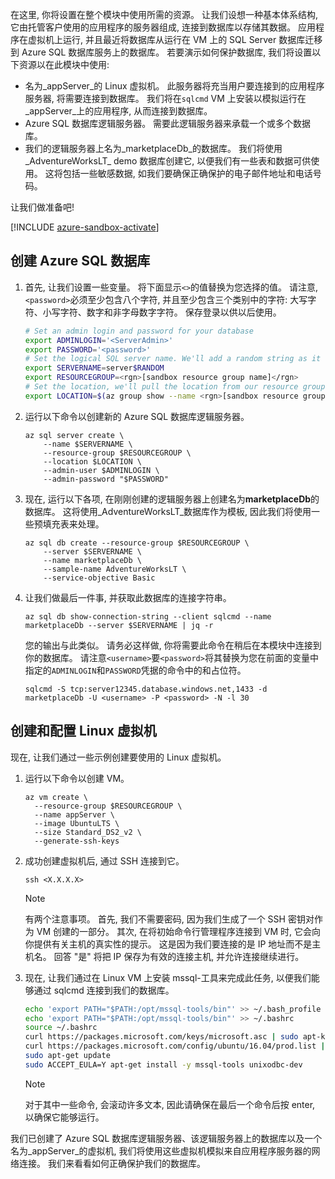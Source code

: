 在这里, 你将设置在整个模块中使用所需的资源。 让我们设想一种基本体系结构, 它由托管客户使用的应用程序的服务器组成, 连接到数据库以存储其数据。 应用程序在虚拟机上运行, 并且最近将数据库从运行在 VM 上的 SQL Server 数据库迁移到 Azure SQL 数据库服务上的数据库。 若要演示如何保护数据库, 我们将设置以下资源以在此模块中使用:

- 名为_appServer_的 Linux 虚拟机。 此服务器将充当用户要连接到的应用程序服务器, 将需要连接到数据库。 我们将在`sqlcmd` VM 上安装以模拟运行在_appServer_上的应用程序, 从而连接到数据库。
- Azure SQL 数据库逻辑服务器。 需要此逻辑服务器来承载一个或多个数据库。
- 我们的逻辑服务器上名为_marketplaceDb_的数据库。 我们将使用_AdventureWorksLT_ demo 数据库创建它, 以便我们有一些表和数据可供使用。 这将包括一些敏感数据, 如我们要确保正确保护的电子邮件地址和电话号码。

让我们做准备吧!

<!-- Activate the sandbox -->
[!INCLUDE [azure-sandbox-activate](../../../includes/azure-sandbox-activate.md)]

## <a name="create-an-azure-sql-database"></a>创建 Azure SQL 数据库

1. 首先, 让我们设置一些变量。 将下面显示`<>`的值替换为您选择的值。 请注意, `<password>`必须至少包含八个字符, 并且至少包含三个类别中的字符: 大写字符、小写字符、数字和非字母数字字符。 保存登录以供以后使用。

    ```bash
    # Set an admin login and password for your database
    export ADMINLOGIN='<ServerAdmin>'
    export PASSWORD='<password>'
    # Set the logical SQL server name. We'll add a random string as it needs to be globally unique.
    export SERVERNAME=server$RANDOM
    export RESOURCEGROUP=<rgn>[sandbox resource group name]</rgn>
    # Set the location, we'll pull the location from our resource group.
    export LOCATION=$(az group show --name <rgn>[sandbox resource group name]</rgn> | jq -r '.location')
    ```

1. 运行以下命令以创建新的 Azure SQL 数据库逻辑服务器。

    ```azurecli
    az sql server create \
        --name $SERVERNAME \
        --resource-group $RESOURCEGROUP \
        --location $LOCATION \
        --admin-user $ADMINLOGIN \
        --admin-password "$PASSWORD"
    ```

1. 现在, 运行以下各项, 在刚刚创建的逻辑服务器上创建名为**marketplaceDb**的数据库。 这将使用_AdventureWorksLT_数据库作为模板, 因此我们将使用一些预填充表来处理。

    ```azurecli
    az sql db create --resource-group $RESOURCEGROUP \
        --server $SERVERNAME \
        --name marketplaceDb \
        --sample-name AdventureWorksLT \
        --service-objective Basic
    ```

1. 让我们做最后一件事, 并获取此数据库的连接字符串。

    ```azurecli
    az sql db show-connection-string --client sqlcmd --name marketplaceDb --server $SERVERNAME | jq -r
    ```

    您的输出与此类似。 请务必这样做, 你将需要此命令在稍后在本模块中连接到你的数据库。 请注意`<username>`要`<password>`将其替换为您在前面的变量中指定的`ADMINLOGIN`和`PASSWORD`凭据的命令中的和占位符。

    ```output
    sqlcmd -S tcp:server12345.database.windows.net,1433 -d marketplaceDb -U <username> -P <password> -N -l 30
    ```

## <a name="create-and-configure-a-linux-virtual-machine"></a>创建和配置 Linux 虚拟机

现在, 让我们通过一些示例创建要使用的 Linux 虚拟机。

1. 运行以下命令以创建 VM。

    ```azurecli
    az vm create \
      --resource-group $RESOURCEGROUP \
      --name appServer \
      --image UbuntuLTS \
      --size Standard_DS2_v2 \
      --generate-ssh-keys
    ```

1. 成功创建虚拟机后, 通过 SSH 连接到它。

    ```azurecli
    ssh <X.X.X.X>
    ```

    > [!NOTE]
    > 有两个注意事项。 首先, 我们不需要密码, 因为我们生成了一个 SSH 密钥对作为 VM 创建的一部分。 其次, 在将初始命令行管理程序连接到 VM 时, 它会向你提供有关主机的真实性的提示。 这是因为我们要连接的是 IP 地址而不是主机名。 回答 "是" 将把 IP 保存为有效的连接主机, 并允许连接继续进行。

1. 现在, 让我们通过在 Linux VM 上安装 mssql-工具来完成此任务, 以便我们能够通过 sqlcmd 连接到我们的数据库。

    ```bash
    echo 'export PATH="$PATH:/opt/mssql-tools/bin"' >> ~/.bash_profile
    echo 'export PATH="$PATH:/opt/mssql-tools/bin"' >> ~/.bashrc
    source ~/.bashrc
    curl https://packages.microsoft.com/keys/microsoft.asc | sudo apt-key add -
    curl https://packages.microsoft.com/config/ubuntu/16.04/prod.list | sudo tee /etc/apt/sources.list.d/msprod.list
    sudo apt-get update
    sudo ACCEPT_EULA=Y apt-get install -y mssql-tools unixodbc-dev
    ```

    > [!NOTE]
    > 对于其中一些命令, 会滚动许多文本, 因此请确保在最后一个命令后按 enter, 以确保它能够运行。

我们已创建了 Azure SQL 数据库逻辑服务器、该逻辑服务器上的数据库以及一个名为_appServer_的虚拟机, 我们将使用这些虚拟机模拟来自应用程序服务器的网络连接。 我们来看看如何正确保护我们的数据库。